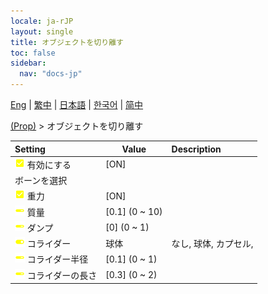 ```yaml
---
locale: ja-rJP
layout: single
title: オブジェクトを切り離す
toc: false
sidebar:
  nav: "docs-jp"
---
```

[Eng](/dancexr/menu/2025.4/prop/detach_object) | [繁中](/tw/dancexr/menu/2025.4/prop/detach_object) | [日本語](/jp/dancexr/menu/2025.4/prop/detach_object) | [한국어](/kr/dancexr/menu/2025.4/prop/detach_object) | [简中](/zh/dancexr/menu/2025.4/prop/detach_object)

[(Prop)](../menu#(Prop)) > オブジェクトを切り離す



| Setting | Value | Description |
| :--- | --- | :--- |
|<nobr>![check_on icon](/images/icon/ic_check_on.png) 有効にする</nobr>| [ON] | 
|<nobr> ボーンを選択</nobr>|| 
|<nobr>![check_on icon](/images/icon/ic_check_on.png) 重力</nobr>| [ON] | 
|<nobr>![slider icon](/images/icon/ic_slider.png) 質量</nobr>| [0.1] (0 ~ 10) | 
|<nobr>![slider icon](/images/icon/ic_slider.png) ダンプ</nobr>| [0] (0 ~ 1) | 
|<nobr>![toggle_on icon](/images/icon/ic_toggle_on.png) コライダー</nobr>| 球体 | なし, 球体, カプセル, 
|<nobr>![slider icon](/images/icon/ic_slider.png) コライダー半径</nobr>| [0.1] (0 ~ 1) | 
|<nobr>![slider icon](/images/icon/ic_slider.png) コライダーの長さ</nobr>| [0.3] (0 ~ 2) | 
